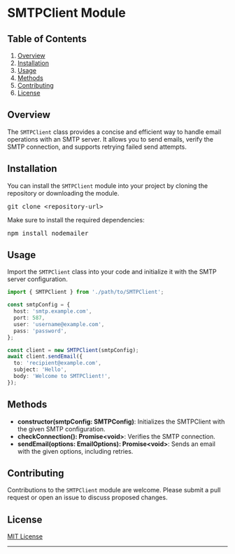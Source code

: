 # SMTPClient Module

## Table of Contents

<ol>
  <li><a href="#overview">Overview</a></li>
  <li><a href="#installation">Installation</a></li>
  <li><a href="#usage">Usage</a></li>
  <li><a href="#methods">Methods</a></li>
  <li><a href="#contributing">Contributing</a></li>
  <li><a href="#license">License</a></li>
</ol>

<h2 id="overview">Overview</h2>
<p>The <code>SMTPClient</code> class provides a concise and efficient way to handle email operations with an SMTP server. It allows you to send emails, verify the SMTP connection, and supports retrying failed send attempts.</p>

<h2 id="installation">Installation</h2>
<p>You can install the <code>SMTPClient</code> module into your project by cloning the repository or downloading the module.</p>

<pre>
git clone &lt;repository-url&gt;
</pre>

<p>Make sure to install the required dependencies:</p>

<pre>
npm install nodemailer
</pre>

<h2 id="usage">Usage</h2>
<p>Import the <code>SMTPClient</code> class into your code and initialize it with the SMTP server configuration.</p>

```typescript
import { SMTPClient } from './path/to/SMTPClient';

const smtpConfig = {
  host: 'smtp.example.com',
  port: 587,
  user: 'username@example.com',
  pass: 'password',
};

const client = new SMTPClient(smtpConfig);
await client.sendEmail({
  to: 'recipient@example.com',
  subject: 'Hello',
  body: 'Welcome to SMTPClient!',
});
```

<h2 id="methods">Methods</h2>
<ul>
  <li><strong>constructor(smtpConfig: SMTPConfig)</strong>: Initializes the SMTPClient with the given SMTP configuration.</li>
  <li><strong>checkConnection(): Promise&lt;void&gt;</strong>: Verifies the SMTP connection.</li>
  <li><strong>sendEmail(options: EmailOptions): Promise&lt;void&gt;</strong>: Sends an email with the given options, including retries.</li>
</ul>

<h2 id="contributing">Contributing</h2>
<p>Contributions to the <code>SMTPClient</code> module are welcome. Please submit a pull request or open an issue to discuss proposed changes.</p>

<h2 id="license">License</h2>
<p><a href="LICENSE">MIT License</a></p>

---
